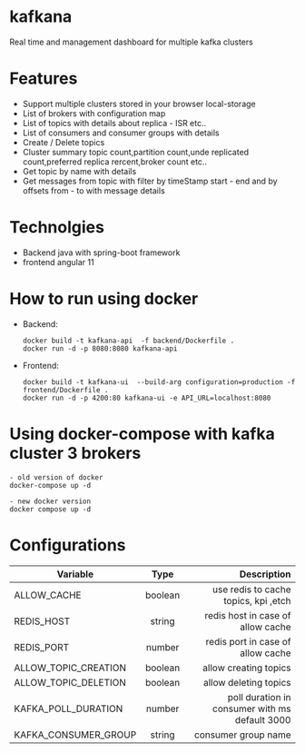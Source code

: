 # kafkana
Real time and management  dashboard  for multiple kafka clusters 


# Features
 - Support multiple clusters stored in your browser local-storage 
 - List of brokers with configuration map
 - List of topics with details about replica - ISR etc..
 - List of consumers and consumer groups with details
 - Create / Delete topics
 - Cluster summary topic count,partition count,unde replicated count,preferred replica rercent,broker count etc..
 - Get topic by name with details
 - Get messages from topic with filter by timeStamp start - end and by offsets from - to  with message details 

# Technolgies
 - Backend java with spring-boot framework
 - frontend angular 11
 
 
 # How to run using docker
  - Backend:
    ```
    docker build -t kafkana-api  -f backend/Dockerfile .
    docker run -d -p 8080:8080 kafkana-api
    ```


 - Frontend:
   ```
   docker build -t kafkana-ui  --build-arg configuration=production -f frontend/Dockerfile .
   docker run -d -p 4200:80 kafkana-ui -e API_URL=localhost:8080
   ```

# Using docker-compose with kafka cluster 3 brokers 
  ```
  - old version of docker
  docker-compose up -d
  
  - new docker version 
  docker compose up -d
  ```
   # Configurations
  | Variable       | Type         |Description|
| ------------- |:-------------:| -----:|
| ALLOW_CACHE   | boolean       | use redis to cache topics, kpi ,etch |
| REDIS_HOST    | string        | redis host in case of allow cache |
| REDIS_PORT    | number        |    redis port in case of allow cache  |
| ALLOW_TOPIC_CREATION    | boolean        |    allow creating topics  |
| ALLOW_TOPIC_DELETION    | boolean       |    allow deleting topics  |
| KAFKA_POLL_DURATION    | number       |    poll duration in consumer with ms default 3000  |
| KAFKA_CONSUMER_GROUP    |string       |    consumer group name  |
